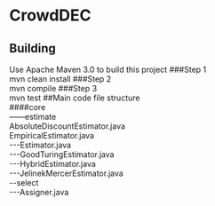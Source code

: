 # CrowdDEC

## Building  
Use Apache Maven 3.0 to build this project
###Step 1  
    mvn clean install
###Step 2  
    mvn compile
###Step 3  
    mvn test 
##Main code file structure  
####core  
——estimate  
    AbsoluteDiscountEstimator.java  
    EmpiricalEstimator.java  
---Estimator.java  
---GoodTuringEstimator.java  
---HybridEstimator.java  
---JelinekMercerEstimator.java  
--select  
---Assigner.java  





